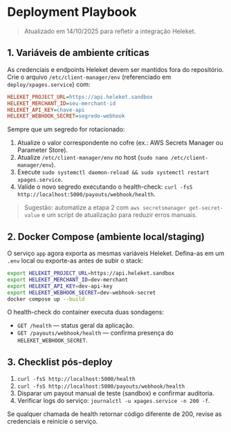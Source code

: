 # Deployment Playbook

> Atualizado em 14/10/2025 para refletir a integração Heleket.

## 1. Variáveis de ambiente críticas

As credenciais e endpoints Heleket devem ser mantidos fora do repositório. Crie o arquivo `/etc/client-manager/env` (referenciado em `deploy/xpages.service`) com:

```ini
HELEKET_PROJECT_URL=https://api.heleket.sandbox
HELEKET_MERCHANT_ID=seu-merchant-id
HELEKET_API_KEY=chave-api
HELEKET_WEBHOOK_SECRET=segredo-webhook
```

Sempre que um segredo for rotacionado:

1. Atualize o valor correspondente no cofre (ex.: AWS Secrets Manager ou Parameter Store).
2. Atualize `/etc/client-manager/env` no host (`sudo nano /etc/client-manager/env`).
3. Execute `sudo systemctl daemon-reload && sudo systemctl restart xpages.service`.
4. Valide o novo segredo executando o health-check: `curl -fsS http://localhost:5000/payouts/webhook/health`.

> Sugestão: automatize a etapa 2 com `aws secretsmanager get-secret-value` e um script de atualização para reduzir erros manuais.

## 2. Docker Compose (ambiente local/staging)

O serviço `app` agora exporta as mesmas variáveis Heleket. Defina-as em um `.env` local ou exporte-as antes de subir o stack:

```bash
export HELEKET_PROJECT_URL=https://api.heleket.sandbox
export HELEKET_MERCHANT_ID=dev-merchant
export HELEKET_API_KEY=dev-api-key
export HELEKET_WEBHOOK_SECRET=dev-webhook-secret
docker compose up --build
```

O health-check do container executa duas sondagens:

- `GET /health` — status geral da aplicação.
- `GET /payouts/webhook/health` — confirma presença do `HELEKET_WEBHOOK_SECRET`.

## 3. Checklist pós-deploy

1. `curl -fsS http://localhost:5000/health`
2. `curl -fsS http://localhost:5000/payouts/webhook/health`
3. Disparar um payout manual de teste (sandbox) e confirmar auditoria.
4. Verificar logs do serviço: `journalctl -u xpages.service -n 200 -f`.

Se qualquer chamada de health retornar código diferente de 200, revise as credenciais e reinicie o serviço.
